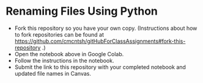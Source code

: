 # Renaming Files Using Python

* Fork this repository so you have your own copy. (Instructions about how to fork repositories can be found at https://github.com/cmcntsh/gitHubForClassAssignments#fork-this-repository .)
* Open the notebook above in Google Colab.
* Follow the instructions in the notebook.
* Submit the link to this repository with your completed notebook and updated file names in Canvas.
